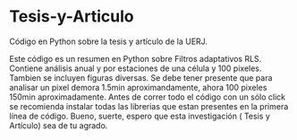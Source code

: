 # Tesis-y-Articulo 
Código en Python sobre la tesis y artículo de la UERJ.

Este código es un resumen en Python sobre Filtros adaptativos RLS. Contiene análisis anual y por estaciones de una célula y 100 pixeles. Tambien se incluyen figuras diversas. Se debe tener presente que para analisar un pixel demora 1.5min aproximandamente, ahora 100 pixeles 150min aproximadamente. Antes de correr todo el código con un sólo click se recomienda instalar todas las librerias que estan presentes en la primera línea de código. 
Bueno, suerte, espero que esta investigación ( Tesis y Artículo) sea de tu agrado.
